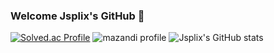 ### Welcome Jsplix's GitHub 👋
[![Solved.ac Profile](http://mazassumnida.wtf/api/v2/generate_badge?boj=akdlzhf2008)](https://solved.ac/akdlzhf2008/)
![mazandi profile](http://mazandi.herokuapp.com/api?handle=akdlzhf2008&theme=warm)
![Jsplix's GitHub stats](https://github-readme-stats.vercel.app/api?username=jkjin112&show_icons=true&theme=holi)
<!--
**Jsplix/Jsplix** is a ✨ _special_ ✨ repository because its `README.md` (this file) appears on your GitHub profile.

Here are some ideas to get you started:

- 🔭 I’m currently working on ...
- 🌱 I’m currently learning ...
- 👯 I’m looking to collaborate on ...
- 🤔 I’m looking for help with ...
- 💬 Ask me about ...
- 📫 How to reach me: ...
- 😄 Pronouns: ...
- ⚡ Fun fact: ...
-->
